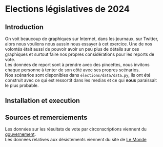 # Elections législatives de 2024
## Introduction
On voit beaucoup de graphiques sur Internet, dans les journaux, sur Twitter, alors nous voulions nous aussin nous essayer à cet exercice. Une de nos volontés était aussi de pouvoir avoir un peu plus de détails sur ces graphiques et surtout faire nos propres considérations pour les reports de vote. \
Les données de report sont à prendre avec des pincettes, nous invitons chaque personne à tenter de son côté avec ses propres scénarios. \
Nos scénarios sont disponibles dans `elections/data/data.py`, ils ont été construit avec ce qui est ressortit dans les medias et ce qui **nous** paraissait le plus probable.
## Installation et execution 

## Sources et remerciements
Les données sur les résultats de vote par circonscriptions viennent du [gouvernement](https://www.data.gouv.fr/fr/datasets/elections-legislatives-des-30-juin-et-7-juillet-2024-resultats-provisoires-du-1er-tour/). \
Les données relatives aux désistements viennent du site de [Le Monde](https://www.lemonde.fr/les-decodeurs/article/2024/07/01/la-carte-des-resultats-des-legislatives-au-premier-tour-et-le-tableau-des-candidats-qualifies_6245574_4355771.html) 
